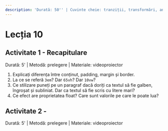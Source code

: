 ```yaml
---
description: 'Durată: 50'' | Cuvinte cheie: tranziții, transformări, animații'
---
```


# Lecția 10

## Activitate 1 - Recapitulare

Durată: 5' \| Metodă: prelegere \| Materiale: videoproiector

1. Explicați diferența între conținut, padding, margin și border.
2. La ce se referă `3em`? Dar `65vh`? Dar `10vw`?
3. Ce stilizare puneți pe un paragraf dacă doriți ca textul să fie galben, îngroșat și subliniat. Dar ca textul să fie scris cu litere mari?
4. Ce efect are proprietatea float? Care sunt valorile pe care le poate lua?

## Activitate 2 - 

Durată: 5' \| Metodă: prelegere \| Materiale: videoproiector



